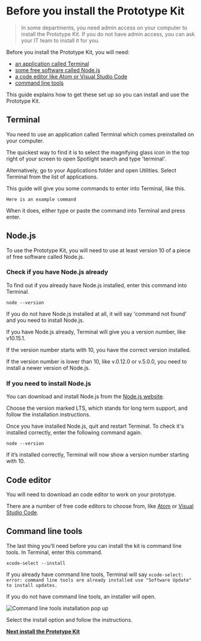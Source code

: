 # Before you install the Prototype Kit

> In some departments, you need admin access on your computer to install the Prototype Kit. If you do not have admin access, you can ask your IT team to install it for you.

Before you install the Prototype Kit, you will need:

- [an application called Terminal](#terminal)
- [some free software called Node.js](#node)
- [a code editor like Atom or Visual Studio Code](#code-editor)
- [command line tools](#command-line-tools)

This guide explains how to get these set up so you can install and use the Prototype Kit.

## Terminal

You need to use an application called Terminal which comes preinstalled on your computer.

The quickest way to find it is to select the magnifying glass icon in the top right of your screen to open Spotlight search and type 'terminal'.

Alternatively, go to your Applications folder and open Utilities. Select Terminal from the list of applications.

This guide will give you some commands to enter into Terminal, like this.

`Here is an example command`

When it does, either type or paste the command into Terminal and press enter.

<h2 id="node"> Node.js </h2>

To use the Prototype Kit, you will need to use at least version 10 of a piece of free software called Node.js.

### Check if you have Node.js already

To find out if you already have Node.js installed, enter this command into Terminal.

`node --version`

If you do not have Node.js installed at all, it will say 'command not found' and you need to install Node.js.

If you have Node.js already, Terminal will give you a version number, like v10.15.1.

If the version number starts with 10, you have the correct version installed.

If the version number is lower than 10, like v.0.12.0 or v.5.0.0, you need to install a newer version of Node.js.

### If you need to install Node.js

You can download and install Node.js from the [Node.js website](https://nodejs.org/en/).

Choose the version marked LTS, which stands for long term support, and follow the installation instructions.

Once you have installed Node.js, quit and restart Terminal. To check it's installed correctly, enter the following command again.

`node --version`

If it’s installed correctly, Terminal will now show a version number starting with 10.

## Code editor

You will need to download an code editor to work on your prototype.

There are a number of free code editors to choose from, like [Atom](https://atom.io/) or [Visual Studio Code](https://code.visualstudio.com/).

## Command line tools

The last thing you’ll need before you can install the kit is command line tools. In Terminal, enter this command.

`xcode-select --install`

If you already have command line tools, Terminal will say `xcode-select: error: command line tools are already installed use "Software Update" to install updates.`

If you do not have command line tools, an installer will open. 

<img class="bordered" src="/public/images/docs/command-line-tools-installer.png" alt="Command line tools installation pop up">

Select the install option and follow the instructions.

**[Next install the Prototype Kit](/docs/get-started/mac-installation-guide/install-the-kit)**
